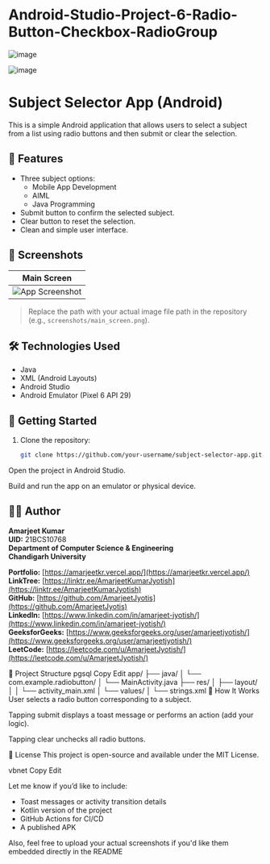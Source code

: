 # Android-Studio-Project-6-Radio-Button-Checkbox-RadioGroup

![image](https://github.com/user-attachments/assets/b0a1e1e7-259a-465d-b174-60797716dda1)


![image](https://github.com/user-attachments/assets/cb727457-08fe-4d59-9c06-d7a8ace884e3)

# Subject Selector App (Android)

This is a simple Android application that allows users to select a subject from a list using radio buttons and then submit or clear the selection.

## 📱 Features

- Three subject options:
  - Mobile App Development
  - AIML
  - Java Programming
- Submit button to confirm the selected subject.
- Clear button to reset the selection.
- Clean and simple user interface.

## 📸 Screenshots

| Main Screen |
|-------------|
| ![App Screenshot](./path_to_screenshot_image.png) |

> Replace the path with your actual image file path in the repository (e.g., `screenshots/main_screen.png`).

## 🛠️ Technologies Used

- Java
- XML (Android Layouts)
- Android Studio
- Android Emulator (Pixel 6 API 29)

## 🚀 Getting Started

1. Clone the repository:

   ```bash
   git clone https://github.com/your-username/subject-selector-app.git
Open the project in Android Studio.

Build and run the app on an emulator or physical device.

## 🧑‍💻 Author

**Amarjeet Kumar**  
**UID:** 21BCS10768  
**Department of Computer Science & Engineering**  
**Chandigarh University**

**Portfolio:** [https://amarjeetkr.vercel.app/](https://amarjeetkr.vercel.app/)  
**LinkTree:** [https://linktr.ee/AmarjeetKumarJyotish](https://linktr.ee/AmarjeetKumarJyotish)  
**GitHub:** [https://github.com/AmarjeetJyotis](https://github.com/AmarjeetJyotis)  
**LinkedIn:** [https://www.linkedin.com/in/amarjeet-jyotish/](https://www.linkedin.com/in/amarjeet-jyotish/)  
**GeeksforGeeks:** [https://www.geeksforgeeks.org/user/amarjeetjyotish/](https://www.geeksforgeeks.org/user/amarjeetjyotish/)  
**LeetCode:** [https://leetcode.com/u/AmarjeetJyotish/](https://leetcode.com/u/AmarjeetJyotish/)


📁 Project Structure
pgsql
Copy
Edit
app/
├── java/
│   └── com.example.radiobutton/
│       └── MainActivity.java
├── res/
│   ├── layout/
│   │   └── activity_main.xml
│   └── values/
│       └── strings.xml
🎯 How It Works
User selects a radio button corresponding to a subject.

Tapping submit displays a toast message or performs an action (add your logic).

Tapping clear unchecks all radio buttons.

📄 License
This project is open-source and available under the MIT License.

vbnet
Copy
Edit

Let me know if you’d like to include:
- Toast messages or activity transition details
- Kotlin version of the project
- GitHub Actions for CI/CD
- A published APK

Also, feel free to upload your actual screenshots if you'd like them embedded directly in the README



